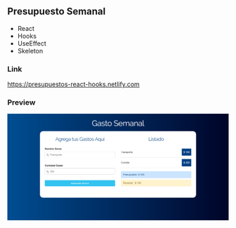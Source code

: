 ## Presupuesto Semanal 
- React
- Hooks
- UseEffect
- Skeleton

### Link
https://presupuestos-react-hooks.netlify.com

### Preview 
![Presupuesto React App](https://github.com/jorgebarcos/React-Presupuesto/blob/master/public/screencapture.png?raw=true)
